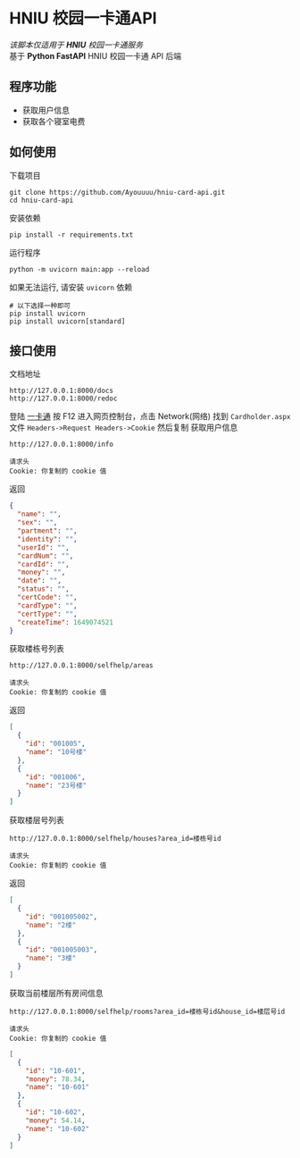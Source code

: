 # HNIU 校园一卡通API

_该脚本仅适用于 **HNIU** 校园一卡通服务_   
基于 **Python FastAPI** HNIU 校园一卡通 API 后端

## 程序功能

- 获取用户信息
- 获取各个寝室电费

## 如何使用

下载项目

```shell
git clone https://github.com/Ayouuuu/hniu-card-api.git
cd hniu-card-api
```

安装依赖

```shell
pip install -r requirements.txt
```

运行程序

```shell
python -m uvicorn main:app --reload
```

如果无法运行, 请安装 `uvicorn` 依赖

```shell
# 以下选择一种即可
pip install uvicorn
pip install uvicorn[standard]
```

## 接口使用

文档地址

```text
http://127.0.0.1:8000/docs
http://127.0.0.1:8000/redoc
```

登陆 [一卡通](http://10.14.0.124/zytk35portal/Cardholder/Cardholder.aspx) 按 F12 进入网页控制台，点击 Network(网络) 找到 `Cardholder.aspx` 文件 `Headers->Request Headers->Cookie` 然后复制
获取用户信息
```text
http://127.0.0.1:8000/info

请求头 
Cookie: 你复制的 cookie 值
```
返回
```json
{
  "name": "",
  "sex": "",
  "partment": "",
  "identity": "",
  "userId": "",
  "cardNum": "",
  "cardId": "",
  "money": "",
  "date": "",
  "status": "",
  "certCode": "",
  "cardType": "",
  "certType": "",
  "createTime": 1649074521
}
```
获取楼栋号列表
```text
http://127.0.0.1:8000/selfhelp/areas

请求头
Cookie: 你复制的 cookie 值
```
返回
```json
[
  {
    "id": "001005",
    "name": "10号楼"
  },
  {
    "id": "001006",
    "name": "23号楼"
  }
]
```

获取楼层号列表
```text
http://127.0.0.1:8000/selfhelp/houses?area_id=楼栋号id

请求头
Cookie: 你复制的 cookie 值
```
返回
```json
[
  {
    "id": "001005002",
    "name": "2楼"
  },
  {
    "id": "001005003",
    "name": "3楼"
  }
]
```
获取当前楼层所有房间信息
```text
http://127.0.0.1:8000/selfhelp/rooms?area_id=楼栋号id&house_id=楼层号id

请求头
Cookie: 你复制的 cookie 值
```
```json
[
  {
    "id": "10-601",
    "money": 78.34,
    "name": "10-601"
  },
  {
    "id": "10-602",
    "money": 54.14,
    "name": "10-602"
  }
]
```
